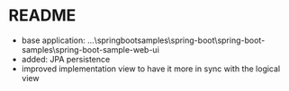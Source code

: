 # README #

* base application: ...\springbootsamples\spring-boot\spring-boot-samples\spring-boot-sample-web-ui
* added: JPA persistence
* improved implementation view to have it more in sync with the logical view